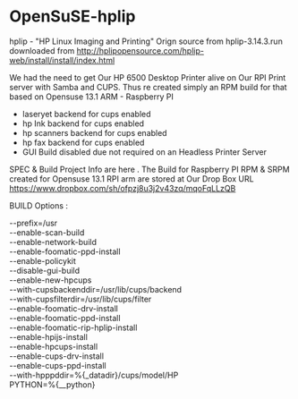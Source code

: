 OpenSuSE-hplip
==============

hplip - "HP Linux Imaging and Printing"
Orign source from hplip-3.14.3.run downloaded from http://hplipopensource.com/hplip-web/install/install/index.html

We had the need to get Our HP 6500 Desktop Printer alive on Our RPI Print server with Samba and CUPS.
Thus re created simply an RPM build  for that based on Opensuse 13.1 ARM - Raspberry PI


-  laseryet backend for cups enabled
-  hp Ink backend for cups enabled
-  hp scanners backend for cups enabled
-  hp fax backend for cups enabled
-  GUI Build disabled due not required on an Headless Printer Server 


  SPEC & Build Project  Info are here .
  The Build for Raspberry PI RPM & SRPM created for Opensuse 13.1 RPI arm
  are stored at Our Drop Box URL https://www.dropbox.com/sh/ofpzj8u3j2v43zq/mqoFqLLzQB



BUILD Options :

   --prefix=/usr \
   --enable-scan-build \
   --enable-network-build \
   --enable-foomatic-ppd-install \
   --enable-policykit \
   --disable-gui-build \
   --enable-new-hpcups \
   --with-cupsbackenddir=/usr/lib/cups/backend \
   --with-cupsfilterdir=/usr/lib/cups/filter \
   --enable-foomatic-drv-install \
   --enable-foomatic-ppd-install \
   --enable-foomatic-rip-hplip-install \
   --enable-hpijs-install \
   --enable-hpcups-install \
   --enable-cups-drv-install \
   --enable-cups-ppd-install \
   --with-hpppddir=%{_datadir}/cups/model/HP \
   PYTHON=%{__python}
